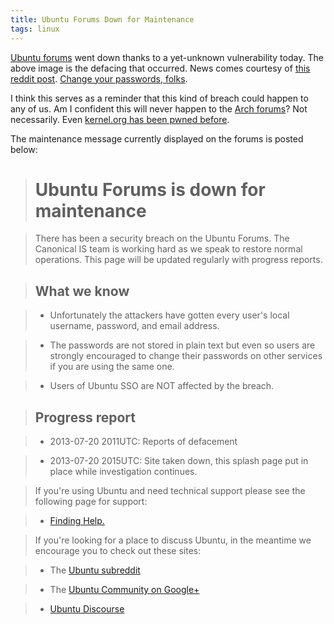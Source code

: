 ```yaml
---
title: Ubuntu Forums Down for Maintenance
tags: linux
---
```



[Ubuntu forums](http://ubuntuforums.org/announce.html) went down thanks to a yet-unknown vulnerability today. The above image is the defacing that occurred. News comes courtesy of [this reddit post](http://www.reddit.com/r/linux/comments/1ipmuy/ubuntu_forums_defaced/). [Change your passwords, folks](https://www.schneier.com/blog/archives/2010/11/changing_passwo.html).

I think this serves as a reminder that this kind of breach could happen to any of us. Am I confident this will never happen to the [Arch forums](https://bbs.archlinux.org/)? Not necessarily. Even [kernel.org has been pwned before](https://bbs.archlinux.org/viewtopic.php?id=125666).

The maintenance message currently displayed on the forums is posted below:

> Ubuntu Forums is down for maintenance
> ====

>There has been a security breach on the Ubuntu Forums. The Canonical IS team is working hard as we speak to restore normal operations. This page will be updated regularly with progress reports.

> What we know
> ----

> - Unfortunately the attackers have gotten every user's local username, password, and email address.

> - The passwords are not stored in plain text but even so users are strongly encouraged to change their passwords on other services if you are using the same one.

> - Users of Ubuntu SSO are NOT affected by the breach.

> Progress report
> ----

> - 2013-07-20 2011UTC: Reports of defacement

> - 2013-07-20 2015UTC: Site taken down, this splash page put in place while investigation continues.

> If you're using Ubuntu and need technical support please see the following page for support:

> - [Finding Help.](http://community.ubuntu.com/help-information/finding-help/support)

> If you're looking for a place to discuss Ubuntu, in the meantime we encourage you to check out these sites:

> - The [Ubuntu subreddit](http://reddit.com/r/ubuntu)

> - The [Ubuntu Community on Google+](https://plus.google.com/communities/107299007624972266094)

> - [Ubuntu Discourse](http://ubuntu-discourse.org/)
